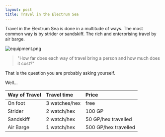 ```yaml
---
layout: post
title: Travel in the Electrum Sea
---
```

Travel in the Electrum Sea is done in a multitude of ways. The most common way is by strider or sandskiff. The rich and enterprising travel by air barge.

![equipment.png]({{site.baseurl}}/images/equipment.png)


>"How far does each way of travel bring a person and how much does it cost?"

That is the question you are probably asking yourself.

Well...


| Way of Travel | Travel time | Price|
| :----------- | :----------- |:-----------|
|On foot | 3 watches/hex|free|
| Strider      |  2 watch/hex|100 GP|
| Sandskiff  | 2 watch/hex       |50 GP/hex travelled|
| Air Barge | 1 watch/hex        |500 GP/hex travelled|


